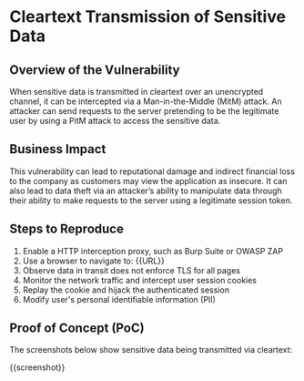 # Cleartext Transmission of Sensitive Data

## Overview of the Vulnerability

When sensitive data is transmitted in cleartext over an unencrypted channel, it can be intercepted via a Man-in-the-Middle (MitM) attack. An attacker can send requests to the server pretending to be the legitimate user by using a PitM attack to access the sensitive data.

## Business Impact

This vulnerability can lead to reputational damage and indirect financial loss to the company as customers may view the application as insecure. It can also lead to data theft via an attacker’s ability to manipulate data through their ability to make requests to the server using a legitimate session token.

## Steps to Reproduce

1. Enable a HTTP interception proxy, such as Burp Suite or OWASP ZAP
1. Use a browser to navigate to: {{URL}}
1. Observe data in transit does not enforce TLS for all pages
1. Monitor the network traffic and intercept user session cookies
1. Replay the cookie and hijack the authenticated session
1. Modify user's personal identifiable information (PII)

## Proof of Concept (PoC)

The screenshots below show sensitive data being transmitted via cleartext:

{{screenshot}}
